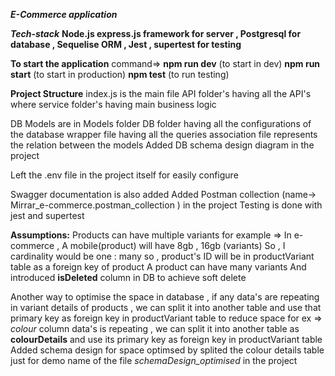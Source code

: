 ***E-Commerce application***

***Tech-stack***
    **Node.js
    express.js framework for server ,
    Postgresql for database ,
    Sequelise ORM ,
    Jest , supertest for testing**

**To start the application**
command=>
**npm run dev** (to start in dev)
**npm run start** (to start in production)
**npm test** (to run testing)


**Project Structure**
index.js is the main file
API folder's having all the API's
where service folder's having main business logic

DB Models are in Models folder
DB folder having all the configurations of the database
wrapper file having all the queries
association file represents the relation between the models
Added DB schema design diagram in the project

Left the .env file in the project itself for easily configure

Swagger documentation is also added
Added Postman collection (name-> Mirrar_e-commerce.postman_collection ) in the project
Testing is done with jest and supertest


**Assumptions:**
    Products can have multiple variants 
    for example => In e-commerce , A mobile(product) will have 8gb , 16gb (variants)
    So , I cardinality would be one : many
    so , product's ID will be in productVariant table as a foreign key of product
    A product can have many variants
    And introduced **isDeleted** column in DB to achieve soft delete

 
 Another way to optimise the space in database , if any data's are repeating in variant details of products , 
 we can split it into another table and  use that primary key as foreign key in productVariant table to reduce space 
 for ex => _colour_ column data's is repeating , 
 we can split it into another table as **colourDetails** and use its primary key as foreign key in productVariant table
 Added schema design for space optimsed by splited the colour details table just for demo 
 name of the file _schemaDesign_optimised_ in the project
    
    
